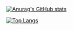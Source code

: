 [![Anurag's GitHub stats](https://github-readme-stats.vercel.app/api?username=dave122345&show_icons=true&count_private=true&theme=tokyonight)](https://github.com/auraghazra/github-readme-stats)

[![Top Langs](https://github-readme-stats.vercel.app/api/top-langs/?username=dave122345&layout=compact&theme=tokyonight)](https://github.com/anuraghazra/github-readme-stats)
